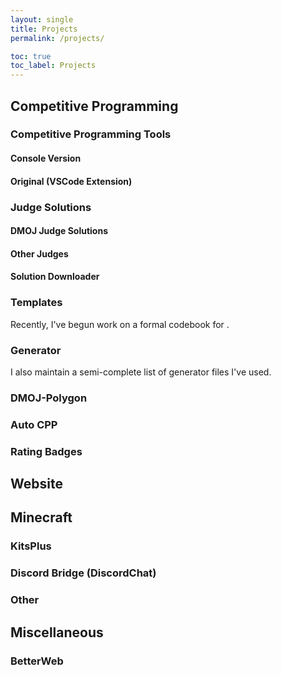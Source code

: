 ```yaml
---
layout: single
title: Projects 
permalink: /projects/

toc: true
toc_label: Projects
---
```


## Competitive Programming

### Competitive Programming Tools

#### Console Version

#### Original (VSCode Extension)

### Judge Solutions

#### DMOJ Judge Solutions

#### Other Judges

#### Solution Downloader

### Templates

Recently, I've begun work on a formal codebook for .

### Generator

I also maintain a semi-complete list of generator files I've used.

### DMOJ-Polygon

### Auto CPP

### Rating Badges

## Website

## Minecraft

### KitsPlus

### Discord Bridge (DiscordChat)

### Other

## Miscellaneous

### BetterWeb